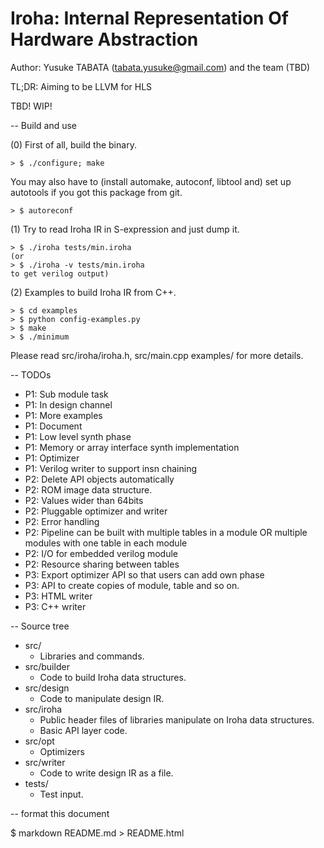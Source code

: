 # Iroha: Internal Representation Of Hardware Abstraction
Author: Yusuke TABATA (tabata.yusuke@gmail.com) and the team (TBD)

TL;DR: Aiming to be LLVM for HLS

TBD! WIP!

-- Build and use

(0) First of all, build the binary.

    > $ ./configure; make
You may also have to (install automake, autoconf, libtool and) set up autotools if you got this package from git.

    > $ autoreconf

(1) Try to read Iroha IR in S-expression and just dump it.

    > $ ./iroha tests/min.iroha
    (or
    > $ ./iroha -v tests/min.iroha
    to get verilog output)

(2) Examples to build Iroha IR from C++.

    > $ cd examples
    > $ python config-examples.py
    > $ make
    > $ ./minimum

Please read src/iroha/iroha.h, src/main.cpp examples/ for more details.

-- TODOs

* P1: Sub module task
* P1: In design channel
* P1: More examples
* P1: Document
* P1: Low level synth phase
* P1: Memory or array interface synth implementation
* P1: Optimizer
* P1: Verilog writer to support insn chaining
* P2: Delete API objects automatically
* P2: ROM image data structure.
* P2: Values wider than 64bits
* P2: Pluggable optimizer and writer
* P2: Error handling
* P2: Pipeline can be built with multiple tables in a module OR multiple modules with one table in each module
* P2: I/O for embedded verilog module
* P2: Resource sharing between tables
* P3: Export optimizer API so that users can add own phase
* P3: API to create copies of module, table and so on.
* P3: HTML writer
* P3: C++ writer

-- Source tree

* src/
    * Libraries and commands.
* src/builder
    * Code to build Iroha data structures.
* src/design
    * Code to manipulate design IR.
* src/iroha
    * Public header files of libraries manipulate on Iroha data structures.
    * Basic API layer code.
* src/opt
    * Optimizers
* src/writer
    * Code to write design IR as a file.
* tests/
    * Test input.

-- format this document

$ markdown README.md > README.html

